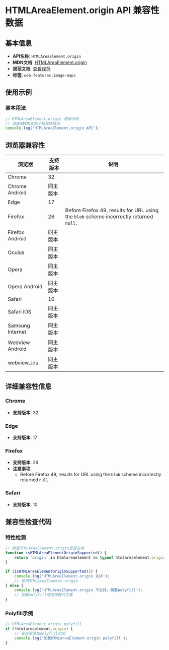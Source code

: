 # HTMLAreaElement.origin API 兼容性数据

## 基本信息

- **API名称**: `HTMLAreaElement.origin`
- **MDN文档**: [HTMLAreaElement.origin](https://developer.mozilla.org/docs/Web/API/HTMLAreaElement/origin)
- **规范文档**: [查看规范](https://html.spec.whatwg.org/multipage/links.html#dom-hyperlink-origin-dev)
- **标签**: `web-features:image-maps`

## 使用示例

### 基本用法

```javascript
// HTMLAreaElement.origin 使用示例
// 请查阅MDN文档了解具体用法
console.log('HTMLAreaElement.origin API');
```

## 浏览器兼容性

| 浏览器 | 支持版本 | 说明 |
|--------|----------|------|
| Chrome | 32 |  |
| Chrome Android | 同主版本 |  |
| Edge | 17 |  |
| Firefox | 26 | Before Firefox 49, results for URL using the `blob` scheme incorrectly returned `null`. |
| Firefox Android | 同主版本 |  |
| Oculus | 同主版本 |  |
| Opera | 同主版本 |  |
| Opera Android | 同主版本 |  |
| Safari | 10 |  |
| Safari iOS | 同主版本 |  |
| Samsung Internet | 同主版本 |  |
| WebView Android | 同主版本 |  |
| webview_ios | 同主版本 |  |

## 详细兼容性信息

### Chrome

- **支持版本**: 32

### Edge

- **支持版本**: 17

### Firefox

- **支持版本**: 26
- **注意事项**:
  - Before Firefox 49, results for URL using the `blob` scheme incorrectly returned `null`.

### Safari

- **支持版本**: 10

## 兼容性检查代码

### 特性检测

```javascript
// 检查HTMLAreaElement.origin是否支持
function isHTMLAreaElementOriginSupported() {
    return 'origin' in htmlareaelement && typeof htmlareaelement.origin === 'function';
}

if (isHTMLAreaElementOriginSupported()) {
    console.log('HTMLAreaElement.origin 支持');
    // 使用HTMLAreaElement.origin
} else {
    console.log('HTMLAreaElement.origin 不支持，需要polyfill');
    // 加载polyfill或使用替代方案
}
```

### Polyfill示例

```javascript
// HTMLAreaElement.origin polyfill
if (!htmlareaelement.origin) {
    // 在这里添加polyfill实现
    console.log('加载HTMLAreaElement.origin polyfill');
}
```

